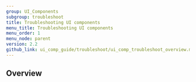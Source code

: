 ```yaml
---
group: UI_Components
subgroup: troubleshoot
title: Troubleshooting UI components
menu_title: Troubleshooting UI components
menu_order: 1
menu_node: parent
version: 2.2
github_link: ui_comp_guide/troubleshoot/ui_comp_troubleshoot_overview.md
---
```


## Overview
